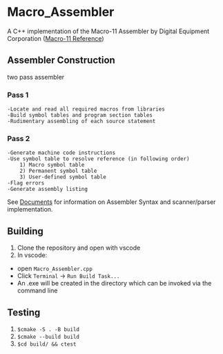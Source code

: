 # Macro_Assembler

A C++ implementation of the Macro-11 Assembler by Digital Equipment Corporation ([Macro-11 Reference](http://bitsavers.org/pdf/dec/pdp11/rsx11/RSX11M_V3.2_Jun79/3A_ProgramDevelopment/DEC-11-OIMRA-B-D_MACRO-11_Reference_Dec76.pdf))

## Assembler Construction

two pass assembler

### Pass 1
	-Locate and read all required macros from libraries
	-Build symbol tables and program section tables
	-Rudimentary assembling of each source statement

### Pass 2

	-Generate machine code instructions
	-Use symbol table to resolve reference (in following order)
		1) Macro symbol table
		2) Permanent symbol table
		3) User-defined symbol table
	-Flag errors
	-Generate assembly listing


See [Documents](https://github.com/13mtfb/Macro_Assembler/tree/parser/documents) for information on Assembler Syntax and scanner/parser implementation.



## Building

 1. Clone the repository and open with vscode 
 2. In vscode:
   - open `Macro_Assembler.cpp`
   - Click `Terminal` -> `Run Build Task...`
   - An .exe will be created in the directory which can be invoked via the command line

## Testing

 1. `$cmake -S . -B build`
 2. `$cmake --build build`
 3. `$cd build/ && ctest`
